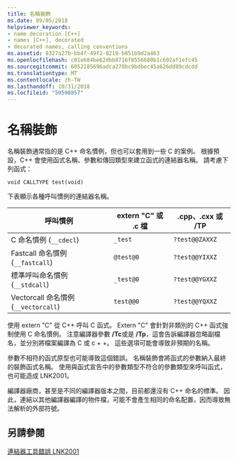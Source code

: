 ```yaml
---
title: 名稱裝飾
ms.date: 09/05/2018
helpviewer_keywords:
- name decoration [C++]
- names [C++], decorated
- decorated names, calling conventions
ms.assetid: 8327a27b-bb4f-49f2-8218-b851b9d2a463
ms.openlocfilehash: c01e684be62dbb8716f8556680b1c692af1efc45
ms.sourcegitcommit: 6052185696adca270bc9bdbec45a626dd89cdcdd
ms.translationtype: MT
ms.contentlocale: zh-TW
ms.lasthandoff: 10/31/2018
ms.locfileid: "50598857"
---
```

# <a name="name-decoration"></a>名稱裝飾

名稱裝飾通常指的是 C++ 命名慣例，但也可以套用到一些 C 的案例。 根據預設，C++ 會使用函式名稱、參數和傳回類型來建立函式的連結器名稱。 請考慮下列函式：

```
void CALLTYPE test(void)
```

下表顯示各種呼叫慣例的連結器名稱。

|呼叫慣例|extern "C" 或 .c 檔|.cpp、.cxx 或 /TP|
|------------------------|---------------------------|------------------------|
|C 命名慣例 (`__cdecl`)|`_test`|`?test@@ZAXXZ`|
|Fastcall 命名慣例 (`__fastcall`)|`@test@0`|`?test@@YIXXZ`|
|標準呼叫命名慣例 (`__stdcall`)|`_test@0`|`?test@@YGXXZ`|
|Vectorcall 命名慣例 (`__vectorcall`)|`test@@0`|`?test@@YQXXZ`|

使用 extern "C" 從 C++ 呼叫 C 函式。 Extern "C" 會針對非類別的 C++ 函式強制使用 C 命名慣例。 注意編譯器參數 **/Tc**或是 **/Tp**，這會告訴編譯器忽略副檔名，並分別將檔案編譯為 C 或 c + +。 這些選項可能會導致非預期的名稱。

參數不相符的函式原型也可能導致這個錯誤。 名稱裝飾會將函式的參數納入最終的裝飾函式名稱。 使用與函式宣告中的參數類型不符合的參數類型來呼叫函式，也可能造成 LNK2001。

編譯器廠商，甚至是不同的編譯器版本之間，目前都還沒有 C++ 命名的標準。 因此，連結以其他編譯器編譯的物件檔，可能不會產生相同的命名配置，因而導致無法解析的外部符號。

## <a name="see-also"></a>另請參閱

[連結器工具錯誤 LNK2001](../../error-messages/tool-errors/linker-tools-error-lnk2001.md)